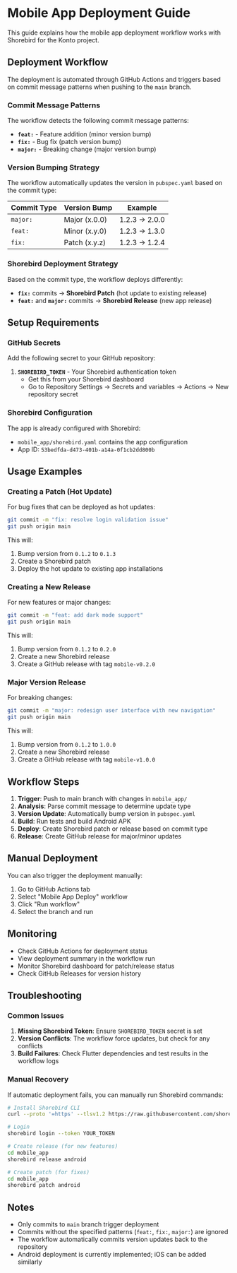 # Mobile App Deployment Guide

This guide explains how the mobile app deployment workflow works with Shorebird for the Konto project.

## Deployment Workflow

The deployment is automated through GitHub Actions and triggers based on commit message patterns when pushing to the `main` branch.

### Commit Message Patterns

The workflow detects the following commit message patterns:

- **`feat:`** - Feature addition (minor version bump)
- **`fix:`** - Bug fix (patch version bump)  
- **`major:`** - Breaking change (major version bump)

### Version Bumping Strategy

The workflow automatically updates the version in `pubspec.yaml` based on the commit type:

| Commit Type | Version Bump | Example |
|-------------|--------------|---------|
| `major:` | Major (x.0.0) | 1.2.3 → 2.0.0 |
| `feat:` | Minor (x.y.0) | 1.2.3 → 1.3.0 |
| `fix:` | Patch (x.y.z) | 1.2.3 → 1.2.4 |

### Shorebird Deployment Strategy

Based on the commit type, the workflow deploys differently:

- **`fix:`** commits → **Shorebird Patch** (hot update to existing release)
- **`feat:`** and **`major:`** commits → **Shorebird Release** (new app release)

## Setup Requirements

### GitHub Secrets

Add the following secret to your GitHub repository:

1. **`SHOREBIRD_TOKEN`** - Your Shorebird authentication token
   - Get this from your Shorebird dashboard
   - Go to Repository Settings → Secrets and variables → Actions → New repository secret

### Shorebird Configuration

The app is already configured with Shorebird:
- `mobile_app/shorebird.yaml` contains the app configuration
- App ID: `53bedfda-d473-401b-a14a-0f1cb2dd800b`

## Usage Examples

### Creating a Patch (Hot Update)

For bug fixes that can be deployed as hot updates:

```bash
git commit -m "fix: resolve login validation issue"
git push origin main
```

This will:
1. Bump version from `0.1.2` to `0.1.3`
2. Create a Shorebird patch
3. Deploy the hot update to existing app installations

### Creating a New Release

For new features or major changes:

```bash
git commit -m "feat: add dark mode support"
git push origin main
```

This will:
1. Bump version from `0.1.2` to `0.2.0`
2. Create a new Shorebird release
3. Create a GitHub release with tag `mobile-v0.2.0`

### Major Version Release

For breaking changes:

```bash
git commit -m "major: redesign user interface with new navigation"
git push origin main
```

This will:
1. Bump version from `0.1.2` to `1.0.0`
2. Create a new Shorebird release
3. Create a GitHub release with tag `mobile-v1.0.0`

## Workflow Steps

1. **Trigger**: Push to main branch with changes in `mobile_app/`
2. **Analysis**: Parse commit message to determine update type
3. **Version Update**: Automatically bump version in `pubspec.yaml`
4. **Build**: Run tests and build Android APK
5. **Deploy**: Create Shorebird patch or release based on commit type
6. **Release**: Create GitHub release for major/minor updates

## Manual Deployment

You can also trigger the deployment manually:

1. Go to GitHub Actions tab
2. Select "Mobile App Deploy" workflow
3. Click "Run workflow"
4. Select the branch and run

## Monitoring

- Check GitHub Actions for deployment status
- View deployment summary in the workflow run
- Monitor Shorebird dashboard for patch/release status
- Check GitHub Releases for version history

## Troubleshooting

### Common Issues

1. **Missing Shorebird Token**: Ensure `SHOREBIRD_TOKEN` secret is set
2. **Version Conflicts**: The workflow force updates, but check for any conflicts
3. **Build Failures**: Check Flutter dependencies and test results in the workflow logs

### Manual Recovery

If automatic deployment fails, you can manually run Shorebird commands:

```bash
# Install Shorebird CLI
curl --proto '=https' --tlsv1.2 https://raw.githubusercontent.com/shorebirdtech/install/main/install.sh -sSf | bash

# Login
shorebird login --token YOUR_TOKEN

# Create release (for new features)
cd mobile_app
shorebird release android

# Create patch (for fixes)
cd mobile_app
shorebird patch android
```

## Notes

- Only commits to `main` branch trigger deployment
- Commits without the specified patterns (`feat:`, `fix:`, `major:`) are ignored
- The workflow automatically commits version updates back to the repository
- Android deployment is currently implemented; iOS can be added similarly
